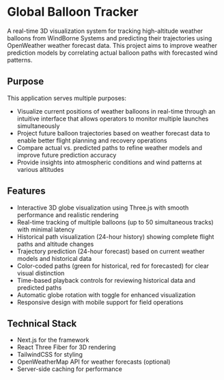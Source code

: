 # Global Balloon Tracker

A real-time 3D visualization system for tracking high-altitude weather balloons from WindBorne Systems and predicting their trajectories using OpenWeather weather forecast data. This project aims to improve weather prediction models by correlating actual balloon paths with forecasted wind patterns.

## Purpose

This application serves multiple purposes:

* Visualize current positions of weather balloons in real-time through an intuitive interface that allows operators to monitor multiple launches simultaneously
* Project future balloon trajectories based on weather forecast data to enable better flight planning and recovery operations
* Compare actual vs. predicted paths to refine weather models and improve future prediction accuracy
* Provide insights into atmospheric conditions and wind patterns at various altitudes

## Features

* Interactive 3D globe visualization using Three.js with smooth performance and realistic rendering
* Real-time tracking of multiple balloons (up to 50 simultaneous tracks) with minimal latency
* Historical path visualization (24-hour history) showing complete flight paths and altitude changes
* Trajectory prediction (24-hour forecast) based on current weather models and historical data
* Color-coded paths (green for historical, red for forecasted) for clear visual distinction
* Time-based playback controls for reviewing historical data and predicted paths
* Automatic globe rotation with toggle for enhanced visualization
* Responsive design with mobile support for field operations

## Technical Stack

* Next.js for the framework
* React Three Fiber for 3D rendering
* TailwindCSS for styling
* OpenWeatherMap API for weather forecasts (optional)
* Server-side caching for performance
